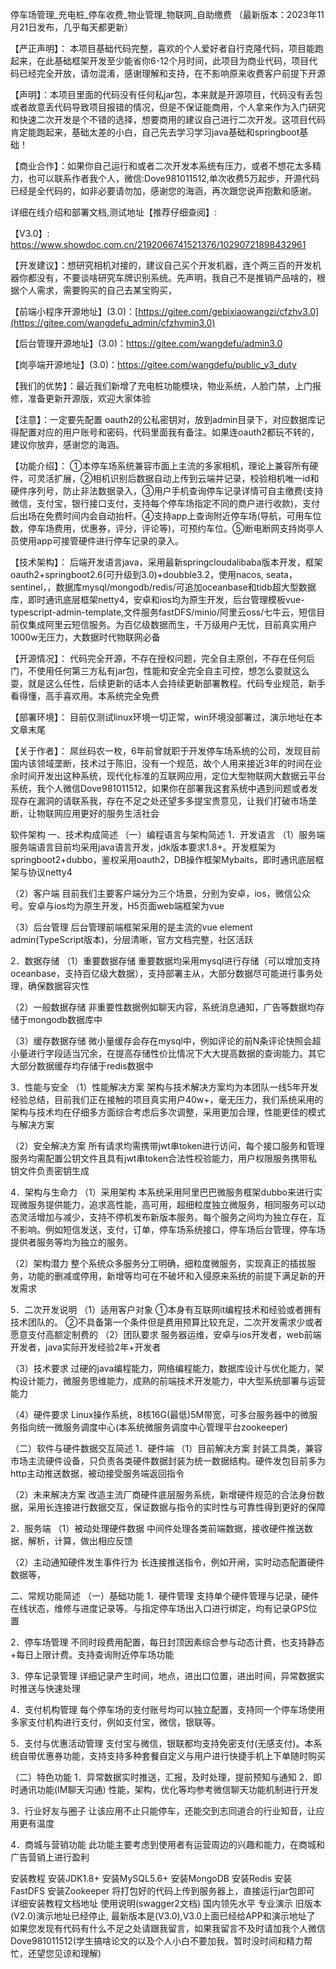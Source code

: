 停车场管理_充电桩_停车收费_物业管理_物联网_自助缴费 （最新版本：2023年11月21日发布，几乎每天都更新）

【严正声明】： 本项目基础代码完整，喜欢的个人爱好者自行克隆代码，项目能跑起来，在此基础框架开发至少能省你6-12个月时间，此项目为商业代码，项目代码已经完全开放，请勿混淆，感谢理解和支持，在不影响原来收费客户前提下开源

【声明】：本项目里面的代码没有任何私jar包，本来就是开源项目，代码没有丢包或者故意丢代码导致项目报错的情况，但是不保证能商用，个人拿来作为入门研究和快速二次开发是个不错的选择，想要商用的建议自己进行二次开发。这项目代码肯定能跑起来，基础太差的小白，自己先去学习学习java基础和springboot基础！

【商业合作】：如果你自己运行和或者二次开发本系统有压力，或者不想花太多精力，也可以联系作者我个人，微信:Dove981011512,单次收费5万起步，开源代码已经是全代码的，如非必要请勿加，感谢您的海涵，再次跟您说声抱歉和感谢。

详细在线介绍和部署文档,测试地址【推荐仔细查阅】:

【V3.0】: https://www.showdoc.com.cn/2192066741521376/10290721898432961

【开发建议】：想研究相机对接的，建议自己买个开发机器，连个两三百的开发机器你都没有，不要谈啥研究车牌识别系统。先声明，我自己不是推销产品啥的，根据个人需求，需要购买的自己去某宝购买，

【前端小程序开源地址】(3.0)：[https://gitee.com/gebixiaowangzi/cfzhv3.0](https://gitee.com/wangdefu_admin/cfzhvmin3.0)

【后台管理开源地址】(3.0)：https://gitee.com/wangdefu/admin3.0

【岗亭端开源地址】(3.0)：https://gitee.com/wangdefu/public_v3_duty

【我们的优势】：最近我们新增了充电桩功能模块，物业系统，人脸门禁，上门报修，准备更新开源版，欢迎大家体验

【注意】：一定要先配置 oauth2的公私密钥对，放到admin目录下，对应数据库记得配置对应的用户账号和密码，代码里面我有备注。如果连oauth2都玩不转的，建议你放弃，感谢您的海涵。

【功能介绍】： ①本停车场系统兼容市面上主流的多家相机，理论上兼容所有硬件，可灵活扩展，②相机识别后数据自动上传到云端并记录，校验相机唯一id和硬件序列号，防止非法数据录入，③用户手机查询停车记录详情可自主缴费(支持微信，支付宝，银行接口支付，支持每个停车场指定不同的商户进行收款)，支付后出场在免费时间内会自动抬杆。④支持app上查询附近停车场(导航，可用车位数，停车场费用，优惠券，评分，评论等)，可预约车位。⑤断电断网支持岗亭人员使用app可接管硬件进行停车记录的录入。

【技术架构】： 后端开发语言java，采用最新springcloudalibaba版本开发，框架oauth2+springboot2.6(可升级到3.0)+doubble3.2，使用nacos, seata，sentinel，，数据库mysql/mongodb/redis/可追加oceanbase和tidb超大型数据库，即时通讯底层框架netty4，安卓和ios均为原生开发，后台管理模板vue-typescript-admin-template,文件服务fastDFS/minio/阿里云oss/七牛云，短信目前仅集成阿里云短信服务。为百亿级数据而生，千万级用户无忧，目前真实用户1000w无压力，大数据时代物联网必备

【开源情况】： 代码完全开源，不存在授权问题，完全自主原创，不存在任何后门，不使用任何第三方私有jar包，性能和安全完全自主可控，想怎么耍就这么耍，就是这么任性，后续更新的话本人会持续更新部署教程。代码专业规范，新手看得懂，高手喜欢用。本系统完全免费

【部署环境】： 目前仅测试linux环境一切正常，win环境没部署过，演示地址在本文章末尾

【关于作者】： 屌丝码农一枚，6年前曾就职于开发停车场系统的公司，发现目前国内该领域垄断，技术过于陈旧，没有一个规范，故个人用来接近3年的时间在业余时间开发出这种系统，现代化标准的互联网应用，定位大型物联网大数据云平台系统，我个人微信Dove981011512，如果你在部署我这套系统中遇到问题或者发现存在漏洞的请联系我，存在不足之处还望多多提宝贵意见，让我们打破市场垄断，让物联网应用更好的服务生活社会

软件架构 一、技术构成简述 （一）编程语言与架构简述 1．开发语言 （1）服务端 服务端语言目前均采用java语言开发，jdk版本要求1.8+。开发框架为springboot2+dubbo，鉴权采用oauth2，DB操作框架Mybaits，即时通讯底层框架与协议netty4

（2）客户端 目前我们主要客户端分为三个场景，分别为安卓，ios，微信公众号。安卓与ios均为原生开发，H5页面web端框架为vue

（3）后台管理 后台管理前端框架采用的是主流的vue element admin(TypeScript版本)，分层清晰，官方文档完整，社区活跃

2．数据存储 （1）重要数据存储 重要数据均采用mysql进行存储（可以增加支持oceanbase，支持百亿级大数据），支持部署主从，大部分数据尽可能进行事务处理，确保数据容灾性

（2）一般数据存储 非重要性数据例如聊天内容，系统消息通知，广告等数据均存储于mongodb数据库中

（3）缓存数据存储 微小量缓存会存在mysql中，例如评论的前N条评论快照会超小量进行字段适当冗余，在提高存储性价比情况下大大提高数据的查询能力。其它大部分数据缓存均存储于redis数据中

3．性能与安全 （1）性能解决方案 架构与技术解决方案均为本团队一线5年开发经验总结，目前我们正在接触的项目真实用户40w+，毫无压力，我们系统采用的架构与技术均在仔细多方面综合考虑后多次调整，采用更加合理，性能更佳的模式与解决方案

（2）安全解决方案 所有请求均需携带jwt串token进行访问，每个接口服务和管理服务均需配置公钥文件且具有jwt串token合法性校验能力，用户权限服务携带私钥文件负责密钥生成

4．架构与生命力 （1）采用架构 本系统采用阿里巴巴微服务框架dubbo来进行实现微服务提供能力，追求高性能，高可用，超细粒度独立微服务，相同服务可以动态灵活增加与减少，支持不停机发布新版本服务。每个服务之间均为独立存在，互不影响。例如短信发送，支付，订单，停车场系统接口，停车场后台管理，停车场提供者服务等均为独立的服务。

（2）架构潜力 整个系统众多服务分工明确，细粒度微服务，实现真正的插拔服务，功能的删减或停用，新增等均可在不破坏和入侵原来系统的前提下满足新的开发需求

5．二次开发说明 （1）适用客户对象 ①本身有互联网it编程技术和经验或者拥有技术团队的。 ②不具备第一个条件但是费用预算比较充足，二次开发需求少或者愿意支付高额定制费的 （2）团队要求 服务器运维，安卓与ios开发者，web前端开发者，java实际开发经验2年+开发者

（3）技术要求 过硬的java编程能力，网络编程能力，数据库设计与优化能力，架构设计能力，微服务思维能力，成熟的前端技术开发能力，中大型系统部署与运营能力

（4）硬件要求 Linux操作系统，8核16G(最低)5M带宽，可多台服务器中的微服务指向统一微服务调度中心(本系统微服务调度中心管理平台zookeeper)

（二）软件与硬件数据交互简述 1．硬件端 （1）目前解决方案 封装工具类，兼容市场主流硬件设备，只负责各类硬件数据封装为统一数据结构。硬件发包目前多为http主动推送数据，被动接受服务端返回指令

（2）未来解决方案 改造主流厂商硬件底层服务系统，新增硬件规范的合法身份数据，采用长连接进行数据交互，保证数据与指令的实时性与可靠性得到更好的保障

2．服务端 （1）被动处理硬件数据 中间件处理各类前端数据，接收硬件推送数据，解析，计算，做出相应反馈

（2）主动通知硬件发生事件行为 长连接推送指令，例如开闸，实时动态配置硬件数据等，

二、常规功能简述 （一）基础功能 1．硬件管理 支持单个硬件管理与记录，硬件在线状态，维修与进度记录等。与指定停车场出入口进行绑定，均有记录GPS位置

2．停车场管理 不同时段费用配置，每日封顶因素综合参与动态计费，也支持静态+每日上限计费。支持查询附近停车场功能

3．停车记录管理 详细记录产生时间，地点，进出口位置，进出时间，异常数据实时推送与快速处理

4．支付机构管理 每个停车场的支付账号均可以独立配置，支持同一个停车场使用多家支付机构进行支付，例如支付宝，微信，银联等。

5．支付与优惠活动管理 支付宝与微信，银联都均支持免密支付(无感支付)。本系统自带优惠券功能，支持支持多种套餐自定义与用户进行快捷手机上下单随时购买

（二）特色功能 1．异常数据实时推送，汇报，及时处理，提前预知与通知 2．即时通讯功能(IM聊天沟通) 性能，架构，优化等均参考微信聊天功能机制进行开发

3．行业好友与圈子 让该应用不止只能停车，还能交到志同道合的行业知音，让应用更有温度

4．商城与营销功能 此功能主要考虑到使用者有运营周边的兴趣和能力，在商城和广告营销上进行盈利

安装教程 安装JDK1.8+ 安装MySQL5.6+ 安装MongoDB 安装Redis 安装FastDFS 安装Zookeeper 将打包好的代码上传到服务器上，直接运行jar包即可 详细安装教程文档地址 使用说明(swagger2文档) 国内领先水平 专业演示 旧版本(V2.0)演示地址已经停止, 最新版本是(V3.0),V3.0上面已经给APP和演示地址了 如果您发现有代码有什么不足之处请跟我留言，如果我留言不及时请加我个人微信Dove981011512(学生搞啥论文的以及个人小白不要加我，暂时没时间和精力帮忙，还望您见谅和理解)
